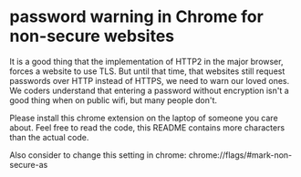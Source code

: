 # password warning in Chrome for non-secure websites

It is a good thing that the implementation of HTTP2
in the major browser, forces a website to use TLS.
But until that time, that websites still request passwords over HTTP
instead of HTTPS,
we need to warn our loved ones.
We coders understand that entering a password without encryption
isn't a good thing when on public wifi,
but many people don't.

Please install this chrome extension on the laptop of someone you care about.
Feel free to read the code, this README contains more characters than the actual code.

Also consider to change this setting in chrome: chrome://flags/#mark-non-secure-as
